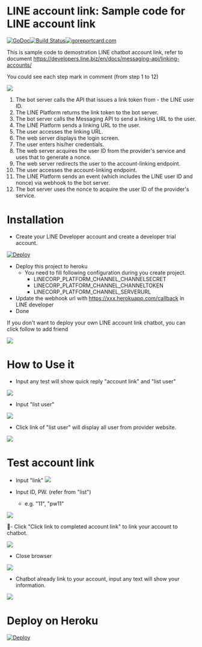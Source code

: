 LINE account link: Sample code for LINE account link
==============

 [![GoDoc](https://godoc.org/github.com/kkdai/line-account-link.svg?status.svg)](https://godoc.org/github.com/kkdai/line-account-link)[![Build Status](https://travis-ci.org/kkdai/line-account-link.svg?branch=master)](https://travis-ci.org/kkdai/line-account-link)[![goreportcard.com](https://goreportcard.com/badge/github.com/kkdai/line-account-link)](https://goreportcard.com/report/github.com/kkdai/line-account-link)

This is sample code to demostration LINE chatbot account link, refer to document https://developers.line.biz/en/docs/messaging-api/linking-accounts/

You could see each step mark in comment (from step 1 to 12)

![](https://developers.line.biz/media/messaging-api/linking-accounts/sequence-f0747c60.png)


1. The bot server calls the API that issues a link token from - the LINE user ID.
2. The LINE Platform returns the link token to the bot server.
3. The bot server calls the Messaging API to send a linking URL to the user.
4. The LINE Platform sends a linking URL to the user.
5. The user accesses the linking URL.
6. The web server displays the login screen.
7. The user enters his/her credentials.
8. The web server acquires the user ID from the provider's service and uses that to generate a nonce.
9. The web server redirects the user to the account-linking endpoint.
10. The user accesses the account-linking endpoint.
11. The LINE Platform sends an event (which includes the LINE user ID and nonce) via webhook to the bot server.
12. The bot server uses the nonce to acquire the user ID of the provider's service.


Installation
=============

- Create your LINE Developer account and create a developer trial account. 

[![Deploy](https://www.herokucdn.com/deploy/button.svg)](https://heroku.com/deploy)

- Deploy this project to heroku
    - You need to fill following configuration during you create project.
        - LINECORP_PLATFORM_CHANNEL_CHANNELSECRET
        - LINECORP_PLATFORM_CHANNEL_CHANNELTOKEN
        - LINECORP_PLATFORM_CHANNEL_SERVERURL
- Update the webhook url with https://xxx.herokuapp.com/callback in LINE developer
- Done

If you don't want to deploy your own LINE account link chatbot, you can click follow to add friend

[![](https://scdn.line-apps.com/n/line_add_friends/btn/zh-Hant.png)](https://line.me/R/ti/p/%40yzy8635g)


How to Use it
=============


- Input any test will show quick reply "account link" and  "list user"

![](img/al1.PNG)


- Input "list user"

![](img/al2.PNG)


- Click link of "list user" will display all user from provider website.

![](img/al3.PNG)


# Test account link

- Input "link"
![](img/al4.PNG)

- Input ID, PW. (refer from "list")
    - e.g.  "11", "pw11"

![](img/al6.PNG)

- Click "Click link to completed account link" to link your account to chatbot.

![](img/al7.PNG)

- Close browser

![](img/al8.PNG)

- Chatbot already link to your account, input any text will show your information.

![](img/al5.PNG)


Deploy on Heroku
=============

[![Deploy](https://www.herokucdn.com/deploy/button.svg)](https://heroku.com/deploy)


